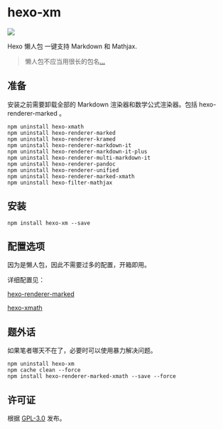 # hexo-xm

[![](https://img.shields.io/npm/v/hexo-xm.svg?style=flat-square)](https://www.npmjs.com/package/hexo-xm)

Hexo 懒人包 一键支持 Markdown 和 Mathjax.

> 懒人包不应当用很长的包名[…](https://www.npmjs.com/package/hexo-renderer-marked-xmath)


## 准备

安装之前需要卸载全部的 Markdown 渲染器和数学公式渲染器。包括 hexo-renderer-marked 。

```shell
npm uninstall hexo-xmath
npm uninstall hexo-renderer-marked
npm uninstall hexo-renderer-kramed
npm uninstall hexo-renderer-markdown-it
npm uninstall hexo-renderer-markdown-it-plus
npm uninstall hexo-renderer-multi-markdown-it
npm uninstall hexo-renderer-pandoc
npm uninstall hexo-renderer-unified
npm uninstall hexo-renderer-marked-xmath
npm uninstall hexo-filter-mathjax
```


## 安装

```shell
npm install hexo-xm --save
```


## 配置选项

因为是懒人包，因此不需要过多的配置，开箱即用。

详细配置见：

[hexo-renderer-marked](https://github.com/hexojs/hexo-renderer-marked) 

[hexo-xmath](https://github.com/MHuiG/hexo-xmath/)

## 题外话

如果笔者哪天不在了，必要时可以使用暴力解决问题。

```shell
npm uninstall hexo-xm
npm cache clean --force 
npm install hexo-renderer-marked-xmath --save --force
```

## 许可证

根据 [GPL-3.0](https://github.com/MHuiG/hexo-xmath/blob/main/LICENSE) 发布。
